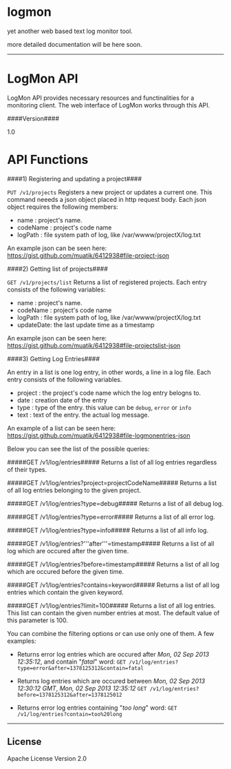 logmon
======

yet another web based text log monitor tool.

more detailed documentation will be here soon.


____


LogMon API
=========

LogMon API provides necessary resources and functinalities for a monitoring client. The web interface of LogMon works through this API.

####Version####

1.0

API Functions
=========

####1) Registering and updating a project####

```PUT /v1/projects```
Registers a new project or updates a current one. This command neeeds a json object placed in http request body. Each json object requires the following members:

- name : project's name.
- codeName : project's code name
- logPath :  file system path of log, like /var/wwww/projectX/log.txt

An example json can be seen here: https://gist.github.com/muatik/6412938#file-project-json

####2) Getting list of projects####

```GET /v1/projects/list```
Returns a list of registered projects. Each entry consists of the following variables:

- name : project's name.
- codeName : project's code name
- logPath :  file system path of log, like /var/wwww/projectX/log.txt
- updateDate: the last update time as a timestamp 

An example json can be seen here: https://gist.github.com/muatik/6412938#file-projectslist-json

####3) Getting Log Entries####

An entry in a list is one log entry, in other words, a line in a log file. Each entry consists of the following variables. 

- project : the project's code name which the log entry belogns to.
- date : creation date of the entry
- type : type of the entry. this value can be ```debug```, ```error``` or ```info```
- text : text of the entry. the actual log message.

An example of a list can be seen here: https://gist.github.com/muatik/6412938#file-logmonentries-json

Below you can see the list of the possible queries:

#####GET /v1/log/entries#####
Returns a list of all log entries regardless of their types.

#####GET /v1/log/entries?project=projectCodeName#####
Returns a list of all log entries belonging to the given project.

#####GET /v1/log/entries?type=debug#####
Returns a list of all debug log. 

#####GET /v1/log/entries?type=error#####
Returns a list of all error log. 

#####GET /v1/log/entries?type=info#####
Returns a list of all info log. 

#####GET /v1/log/entries?'''after'''=timestamp#####
Returns a list of all log which are occured after the given time.

#####GET /v1/log/entries?before=timestamp#####
Returns a list of all log which are occured before the given time.

#####GET /v1/log/entries?contains=keyword#####
Returns a list of all log entries which contain the given keyword.

#####GET /v1/log/entries?limit=100#####
Returns a list of all log entries. This list can contain the given number entries at most. The default value of this parameter is 100.

You can combine the filtering options or can use only one of them.
A few examples:

- Returns error log entries which are occured after *Mon, 02 Sep 2013 12:35:12*, and contain "*fatal*" word:
```GET /v1/log/entries?type=error&after=1378125312&contain=fatal```

- Returns log entries which are occured between *Mon, 02 Sep 2013 12:30:12 GMT*, *Mon, 02 Sep 2013 12:35:12*
```GET /v1/log/entries?before=1378125312&after=1378125012```

- Returns error log entries containing "*too long*" word:
```GET /v1/log/entries?contain=too%20long```


___

License
-

Apache License Version 2.0
